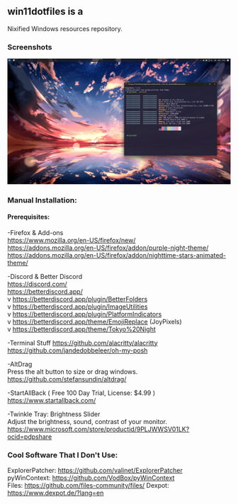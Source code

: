 ## win11dotfiles is a
Nixified Windows resources repository.
### Screenshots
![screenshot](./meta/screenshot.png)


### Manual Installation:
#### Prerequisites:
  
-Firefox & Add-ons  
https://www.mozilla.org/en-US/firefox/new/  
https://addons.mozilla.org/en-US/firefox/addon/purple-night-theme/    
https://addons.mozilla.org/en-US/firefox/addon/nighttime-stars-animated-theme/  
  
-Discord & Better Discord  
https://discord.com/  
https://betterdiscord.app/  
v https://betterdiscord.app/plugin/BetterFolders  
v https://betterdiscord.app/plugin/ImageUtilities  
v https://betterdiscord.app/plugin/PlatformIndicators  
v https://betterdiscord.app/theme/EmojiReplace (JoyPixels)  
v https://betterdiscord.app/theme/Tokyo%20Night  
  
-Terminal Stuff
https://github.com/alacritty/alacritty  
https://github.com/jandedobbeleer/oh-my-posh  
  
-AltDrag  
Press the alt button to size or drag windows.  
https://github.com/stefansundin/altdrag/

-StartAllBack ( Free 100 Day Trial, License: $4.99 )  
https://www.startallback.com/  
  
-Twinkle Tray: Brightness Slider  
Adjust the brightness, sound, contrast of your monitor.  
https://www.microsoft.com/store/productid/9PLJWWSV01LK?ocid=pdpshare  

###  Cool Software That I Don't Use:  
ExplorerPatcher: https://github.com/valinet/ExplorerPatcher  
pyWinContext: https://github.com/VodBox/pyWinContext  
Files: https://github.com/files-community/files/ 
Dexpot: https://www.dexpot.de/?lang=en  
  
